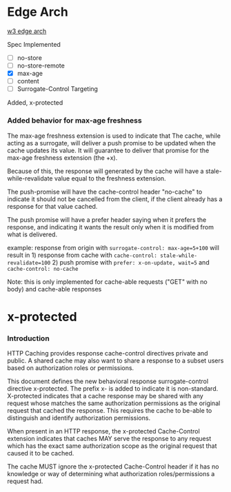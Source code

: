 # Edge Arch

[w3 edge arch](https://www.w3.org/TR/edge-arch/)

Spec Implemented

- [ ] no-store
- [ ] no-store-remote
- [x] max-age
- [ ] content
- [ ] Surrogate-Control Targeting

Added, x-protected

### Added behavior for max-age freshness

The max-age freshness extension is used to indicate that 
The cache, while acting as a surrogate, will deliver a push promise to be updated when the cache updates its value.  It will guarantee to deliver that promise for the max-age freshness extension (the +x).

Because of this, the response will generated by the cache will have a stale-while-revalidate value equal to the freshness extension.

The push-promise will have the cache-control header "no-cache" to indicate it should not be cancelled from the client, if the client already has a response for that value cached.

The push promise will have a prefer header saying when it prefers the response, and indicating it wants the result only when it is modified from what is delivered.

example:  response from origin with `surrogate-control: max-age=5+100` will result in 
          1) response from cache with `cache-control: stale-while-revalidate=100`
          2) push promise with `prefer: x-on-update, wait=5` and `cache-control: no-cache`

Note: this is only implemented for cache-able requests ("GET" with no body) and cache-able responses
# x-protected

### Introduction

HTTP Caching provides response cache-control directives private and public.  A shared cache may also want to share a response to a subset users based on authorization roles or permissions.

This document defines the new behavioral response surrogate-control directive x-protected. The prefix x- is added to indicate it is non-standard.  X-protected indicates that a cache response may be shared with any request whose matches the same authorization permissions as the original request that cached the response.  This requires the cache to be-able to distinguish and identify authorization permissions.

When present in an HTTP response, the x-protected Cache-Control extension indicates that caches MAY serve the response to any request which has the exact same authorization scope as the original request that caused it to be cached.

The cache MUST ignore the x-protected Cache-Control header if it has no knowledge or way of determining what authorization roles/permissions a request had.
